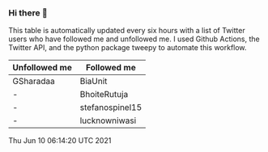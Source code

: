 ### Hi there 👋

This table is automatically updated every six hours with a list of Twitter users who have followed me and unfollowed me. I used Github Actions, the Twitter API, and the python package tweepy to automate this workflow.

| Unfollowed me |  Followed me |
| --- | --- |
|GSharadaa|BiaUnit|
|-|BhoiteRutuja|
|-|stefanospinel15|
|-|lucknowniwasi|
Thu Jun 10 06:14:20 UTC 2021
